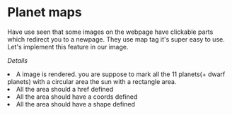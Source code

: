# Planet maps

 Have use seen that some images on the webpage have clickable parts which redirect you to a newpage. They use map tag it's super easy to use. Let's implement this feature in our image.
 
 <i>Details</i>
 <li>A image is rendered. you are suppose to mark all the 11 planets(+ dwarf planets) with a circular area the sun with a rectangle area.</li>
 
 <li>All the area should a href defined</li>
 
 <li>All the area should have a coords defined</li>
 
 <li> All the area should have a shape defined</li>
